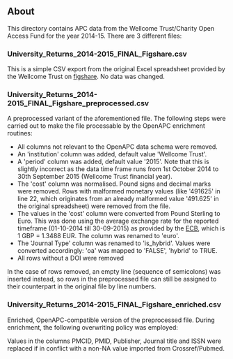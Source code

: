 
## About

This directory contains APC data from the Wellcome Trust/Charity Open Access Fund for the year 2014-15. There are 3 different files:

### University_Returns_2014-2015_FINAL_Figshare.csv

This is a simple CSV export from the original Excel spreadsheet provided by the Wellcome Trust on [figshare](https://dx.doi.org/10.6084/m9.figshare.3118936.v1). No data was changed.

### University_Returns_2014-2015_FINAL_Figshare_preprocessed.csv

A preprocessed variant of the aforementioned file. The following steps were carried out to make the file processable by the OpenAPC enrichment routines:

- All columns not relevant to the OpenAPC data schema were removed.
- An 'institution' column was added, default value 'Wellcome Trust'.
- A 'period' column was added, default value '2015'. Note that this is slightly incorrect as the data time frame runs from 1st October 2014 to 30th September 2015 (Wellcome Trust financial year).
- The 'cost' column was normalised. Pound signs and decimal marks were removed. Rows with malformed monetary values (like '491625' in line 22, which originates from an already malformed value '491.625' in the original spreadsheet) were removed from the file.
- The values in the 'cost' column were converted from Pound Sterling to Euro. This was done using the average exchange rate for the reported timeframe (01-10-2014 till 30-09-2015) as provided by the [ECB](https://www.ecb.europa.eu/stats/exchange/eurofxref/html/eurofxref-graph-gbp.en.html), which is 1 GBP = 1.3488 EUR. The column was renamed to 'euro'.
- The 'Journal Type' column was renamed to 'is_hybrid'. Values were converted accordingly: 'oa' was mapped to 'FALSE', 'hybrid' to TRUE.
- All rows without a DOI were removed


In the case of rows removed, an empty line (sequence of semicolons) was inserted instead, so rows in the preprocessed file can still be assigned to their counterpart in the original file by line numbers.

### University_Returns_2014-2015_FINAL_Figshare_enriched.csv

Enriched, OpenAPC-compatible version of the preprocessed file. During enrichment, the following overwriting policy was employed:

Values in the columns PMCID, PMID, Publisher, Journal title and ISSN were replaced if in conflict with a non-NA value imported from Crossref/Pubmed. 
